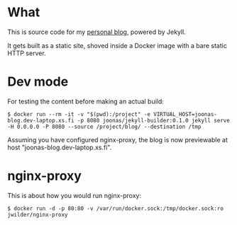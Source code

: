 What
====

This is source code for my [personal blog](https://joonas.fi/), powered by Jekyll.

It gets built as a static site, shoved inside a Docker image with a bare static HTTP server.

Dev mode
========

For testing the content before making an actual build:

	$ docker run --rm -it -v "$(pwd):/project" -e VIRTUAL_HOST=joonas-blog.dev-laptop.xs.fi -p 8080 joonas/jekyll-builder:0.1.0 jekyll serve -H 0.0.0.0 -P 8080 --source /project/blog/ --destination /tmp

Assuming you have configured nginx-proxy, the blog is now previewable at host "joonas-blog.dev-laptop.xs.fi".

nginx-proxy
===========

This is about how you would run nginx-proxy:

	$ docker run -d -p 80:80 -v /var/run/docker.sock:/tmp/docker.sock:ro jwilder/nginx-proxy

